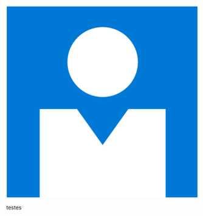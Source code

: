<!-- TITLE: Home -->
<!-- SUBTITLE: A quick summary of Home -->


![Accounts Microsoft Account](/uploads/arch/accounts-microsoft-account.png "Accounts Microsoft Account")


testes